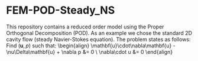 # FEM-POD-Steady_NS
This repository contains a reduced order model using the Proper Orthogonal Decomposition (POD). As an example we chose the standard 2D cavity flow (steady Navier-Stokes equation). The problem states as follows: Find $(\mathbf{u},p)$ such that:
\begin{align}
   \mathbf{u}\cdot\nabla\mathbf{u} - \nu\Delta\mathbf{u} 
      + \nabla p &= 0  \\
   \nabla\cdot u &= 0
\end{align}
